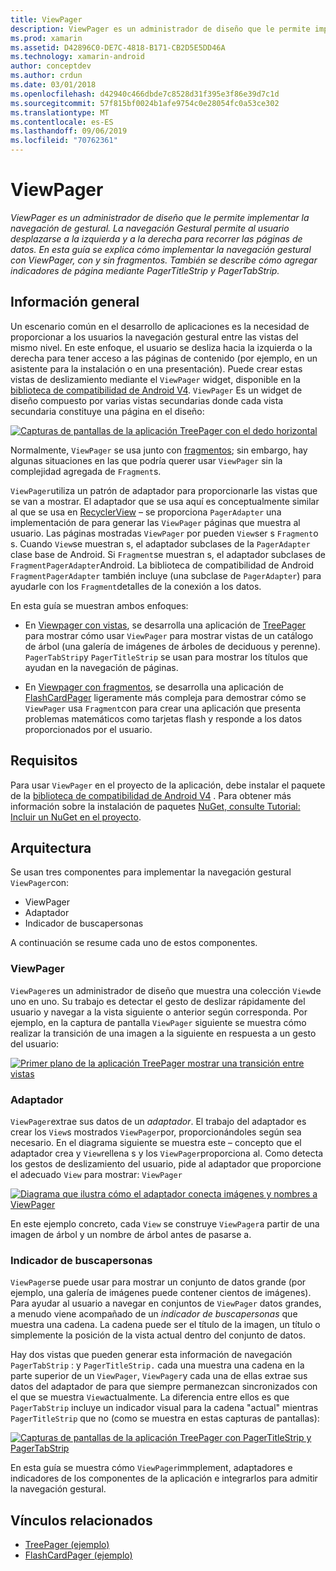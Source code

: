 ```yaml
---
title: ViewPager
description: ViewPager es un administrador de diseño que le permite implementar la navegación de gestural. La navegación Gestural permite al usuario desplazarse a la izquierda y a la derecha para recorrer las páginas de datos. En esta guía se explica cómo implementar la navegación gestural con ViewPager, con y sin fragmentos. También se describe cómo agregar indicadores de página mediante PagerTitleStrip y PagerTabStrip.
ms.prod: xamarin
ms.assetid: D42896C0-DE7C-4818-B171-CB2D5E5DD46A
ms.technology: xamarin-android
author: conceptdev
ms.author: crdun
ms.date: 03/01/2018
ms.openlocfilehash: d42940c466dbde7c8528d31f395e3f86e39d7c1d
ms.sourcegitcommit: 57f815bf0024b1afe9754c0e28054fc0a53ce302
ms.translationtype: MT
ms.contentlocale: es-ES
ms.lasthandoff: 09/06/2019
ms.locfileid: "70762361"
---
```

# <a name="viewpager"></a>ViewPager

_ViewPager es un administrador de diseño que le permite implementar la navegación de gestural. La navegación Gestural permite al usuario desplazarse a la izquierda y a la derecha para recorrer las páginas de datos. En esta guía se explica cómo implementar la navegación gestural con ViewPager, con y sin fragmentos. También se describe cómo agregar indicadores de página mediante PagerTitleStrip y PagerTabStrip._

## <a name="overview"></a>Información general

Un escenario común en el desarrollo de aplicaciones es la necesidad de proporcionar a los usuarios la navegación gestural entre las vistas del mismo nivel. En este enfoque, el usuario se desliza hacia la izquierda o la derecha para tener acceso a las páginas de contenido (por ejemplo, en un asistente para la instalación o en una presentación). Puede crear estas vistas de deslizamiento mediante el `ViewPager` widget, disponible en la [biblioteca de compatibilidad de Android V4](https://www.nuget.org/packages/Xamarin.Android.Support.v4/). `ViewPager` Es un widget de diseño compuesto por varias vistas secundarias donde cada vista secundaria constituye una página en el diseño: 

[![Capturas de pantallas de la aplicación TreePager con el dedo horizontal](images/01-intro-sml.png)](images/01-intro.png#lightbox)

Normalmente, `ViewPager` se usa junto con [fragmentos](~/android/platform/fragments/index.md); sin embargo, hay algunas situaciones en las que podría querer usar `ViewPager` sin la complejidad agregada de `Fragment`s.

`ViewPager`utiliza un patrón de adaptador para proporcionarle las vistas que se van a mostrar. El adaptador que se usa aquí es conceptualmente similar al que se usa en [RecyclerView](~/android/user-interface/layouts/recycler-view/index.md) &ndash; se proporciona `PagerAdapter` una implementación de para generar las `ViewPager` páginas que muestra al usuario. Las páginas mostradas `ViewPager` por pueden `View`ser s `Fragment`o s. Cuando `View`se muestran s, el adaptador subclases de la `PagerAdapter` clase base de Android. Si `Fragment`se muestran s, el adaptador subclases de `FragmentPagerAdapter`Android. La biblioteca de compatibilidad de Android `FragmentPagerAdapter` también incluye (una subclase de `PagerAdapter`) para ayudarle con los `Fragment`detalles de la conexión a los datos. 

En esta guía se muestran ambos enfoques: 

- En [Viewpager con vistas](~/android/user-interface/controls/view-pager/viewpager-and-views.md), se desarrolla una aplicación de [TreePager](https://docs.microsoft.com/samples/xamarin/monodroid-samples/userinterface-treepager) para mostrar cómo usar `ViewPager` para mostrar vistas de un catálogo de árbol (una galería de imágenes de árboles de deciduous y perenne). 
    `PagerTabStrip`y `PagerTitleStrip` se usan para mostrar los títulos que ayudan en la navegación de páginas.

- En [Viewpager con fragmentos](~/android/user-interface/controls/view-pager/viewpager-and-fragments.md), se desarrolla una aplicación de [FlashCardPager](https://docs.microsoft.com/samples/xamarin/monodroid-samples/userinterface-flashcardpager) ligeramente más compleja para demostrar cómo se `ViewPager` usa `Fragment`con para crear una aplicación que presenta problemas matemáticos como tarjetas flash y responde a los datos proporcionados por el usuario. 

## <a name="requirements"></a>Requisitos

Para usar `ViewPager` en el proyecto de la aplicación, debe instalar el paquete de la [biblioteca de compatibilidad de Android V4](https://www.nuget.org/packages/Xamarin.Android.Support.v4/) . Para obtener más información sobre la instalación de paquetes [NuGet, consulte Tutorial: Incluir un NuGet en el proyecto](https://docs.microsoft.com/visualstudio/mac/nuget-walkthrough). 

## <a name="architecture"></a>Arquitectura

Se usan tres componentes para implementar la navegación gestural `ViewPager`con:

- ViewPager
- Adaptador
- Indicador de buscapersonas

A continuación se resume cada uno de estos componentes.

### <a name="viewpager"></a>ViewPager

`ViewPager`es un administrador de diseño que muestra una colección `View`de uno en uno. Su trabajo es detectar el gesto de deslizar rápidamente del usuario y navegar a la vista siguiente o anterior según corresponda. Por ejemplo, en la captura de pantalla `ViewPager` siguiente se muestra cómo realizar la transición de una imagen a la siguiente en respuesta a un gesto del usuario: 

[![Primer plano de la aplicación TreePager mostrar una transición entre vistas](images/02-transition-sml.png)](images/02-transition.png#lightbox)

### <a name="adapter"></a>Adaptador

`ViewPager`extrae sus datos de un *adaptador*. El trabajo del adaptador es crear los `View`s mostrados `ViewPager`por, proporcionándoles según sea necesario. En el diagrama siguiente se muestra este &ndash; concepto que el adaptador crea y `View`rellena s y los `ViewPager`proporciona al. Como detecta los gestos de deslizamiento del usuario, pide al adaptador que proporcione el adecuado `View` para mostrar: `ViewPager` 

[![Diagrama que ilustra cómo el adaptador conecta imágenes y nombres a ViewPager](images/03-adapter-sml.png)](images/03-adapter.png#lightbox)

En este ejemplo concreto, cada `View` se construye `ViewPager`a partir de una imagen de árbol y un nombre de árbol antes de pasarse a. 

### <a name="pager-indicator"></a>Indicador de buscapersonas

`ViewPager`se puede usar para mostrar un conjunto de datos grande (por ejemplo, una galería de imágenes puede contener cientos de imágenes). Para ayudar al usuario a navegar en conjuntos de `ViewPager` datos grandes, a menudo viene acompañado de un *indicador de buscapersonas* que muestra una cadena. La cadena puede ser el título de la imagen, un título o simplemente la posición de la vista actual dentro del conjunto de datos. 

Hay dos vistas que pueden generar esta información de navegación `PagerTabStrip` : y `PagerTitleStrip.` cada una muestra una cadena en la parte superior de un `ViewPager`, `ViewPager`y cada una de ellas extrae sus datos del adaptador de para que siempre permanezcan sincronizados con el que se muestra `View`actualmente. La diferencia entre ellos es que `PagerTabStrip` incluye un indicador visual para la cadena "actual" mientras `PagerTitleStrip` que no (como se muestra en estas capturas de pantallas): 

[![Capturas de pantallas de la aplicación TreePager con PagerTitleStrip y PagerTabStrip](images/04-comparison-sml.png)](images/04-comparison.png#lightbox)

En esta guía se muestra cómo `ViewPager`immplement, adaptadores e indicadores de los componentes de la aplicación e integrarlos para admitir la navegación gestural. 

## <a name="related-links"></a>Vínculos relacionados

- [TreePager (ejemplo)](https://docs.microsoft.com/samples/xamarin/monodroid-samples/userinterface-treepager)
- [FlashCardPager (ejemplo)](https://docs.microsoft.com/samples/xamarin/monodroid-samples/userinterface-flashcardpager)
